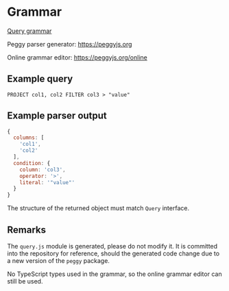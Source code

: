 # Grammar

[Query grammar](query.pegjs)

Peggy parser generator: https://peggyjs.org

Online grammar editor: https://peggyjs.org/online

## Example query

```
PROJECT col1, col2 FILTER col3 > "value"
```

## Example parser output

```js
{
  columns: [
    'col1',
    'col2'
  ],
  condition: {
    column: 'col3',
    operator: '>',
    literal: '"value"'
  }
}
```

The structure of the returned object must match `Query` interface.

## Remarks

The `query.js` module is generated, please do not modify it.
It is committed into the repository for reference, should the
generated code change due to a new version of the `peggy` package.

No TypeScript types used in the grammar, so the online grammar editor can still be used.
